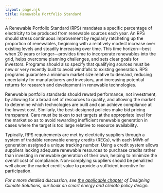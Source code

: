 ```yaml
---
layout: page.njk
title: Renewable Portfolio Standard
---
```

A Renewable Portfolio Standard (RPS) mandates a specific percentage of electricity to be produced from renewable sources each year.  An RPS should stress continuous improvement by regularly ratcheting up the proportion of renewables, beginning with a relatively modest increase over existing levels and steadily increasing over time.  This time horizon—best when 20 years or longer—provides time to incorporate renewables into the grid, helps overcome planning challenges, and sets clear goals for investors.  Programs should also specify that qualifying sources must be new or very recently built to avoid windfalls to existing generation.  RPS programs guarantee a minimum market size relative to demand, reducing uncertainty for manufacturers and investors, and increasing potential returns for research and development in renewable technologies.

Renewable portfolio standards should reward performance, not investment, by allowing for a broad set of resources to qualify, and allowing the market to determine which technologies are built and can achieve compliance at the lowest cost.  Similarly, the best-designed policies make bid pricing transparent.  Care must be taken to set targets at the appropriate level for the market so as to avoid rewarding inefficient renewable generation in cases where the target is too large relative to resource availability.

Typically, RPS requirements are met by electricity suppliers through a system of tradable renewable energy credits (RECs), with each MWh of generation assigned a unique tracking number.  Using a credit system allows suppliers lacking adequate renewable resources to purchase credits rather than investing in renewable generation of their own, helping to minimize the overall cost of compliance.  Non-complying suppliers should be penalized well above the market credit value to provide a sufficient incentive for participation.

*For a more detailed discussion, see [the applicable chapter](/dcs/policies/feed-in-tariffs/) of Designing Climate Solutions, our book on smart energy and climate policy design.*
